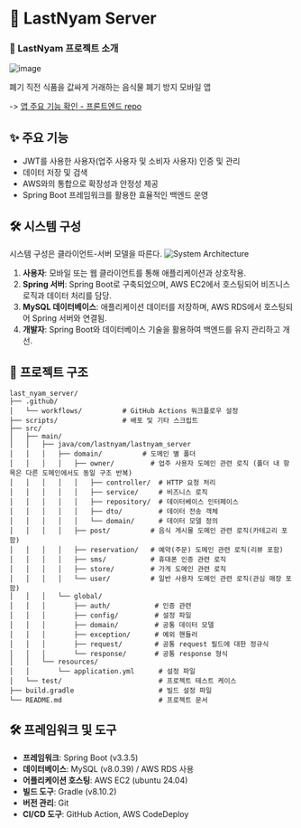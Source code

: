 # 🌟 LastNyam Server

### 📖 LastNyam 프로젝트 소개

  ![image](https://github.com/user-attachments/assets/968f40b6-70de-4b74-9f88-e9c187da5530)

폐기 직전 식품을 값싸게 거래하는 음식물 폐기 방지 모바일 앱

-> [앱 주요 기능 확인 - 프론트엔드 repo](https://github.com/LastNyam/last_nyam_fe?tab=readme-ov-file#-%EF%B8%8F%EC%A3%BC%EC%9A%94-%EA%B8%B0%EB%8A%A5)



## ✨ 주요 기능
- JWT를 사용한 사용자(업주 사용자 및 소비자 사용자) 인증 및 관리
- 데이터 저장 및 검색
- AWS와의 통합으로 확장성과 안정성 제공
- Spring Boot 프레임워크를 활용한 효율적인 백엔드 운영



## 🛠️ 시스템 구성
시스템 구성은 클라이언트-서버 모델을 따른다.
![System Architecture](https://github.com/user-attachments/assets/2768f5d2-4b63-4361-bdc8-29c8a455c896)

1. **사용자**: 모바일 또는 웹 클라이언트를 통해 애플리케이션과 상호작용.
2. **Spring 서버**: Spring Boot로 구축되었으며, AWS EC2에서 호스팅되어 비즈니스 로직과 데이터 처리를 담당.
3. **MySQL 데이터베이스**: 애플리케이션 데이터를 저장하며, AWS RDS에서 호스팅되어 Spring 서버와 연결됨.
4. **개발자**: Spring Boot와 데이터베이스 기술을 활용하여 백엔드를 유지 관리하고 개선.



## 📂 프로젝트 구조

```
last_nyam_server/
├── .github/
│   └── workflows/          # GitHub Actions 워크플로우 설정
├── scripts/                # 배포 및 기타 스크립트
├── src/
│   ├── main/
│   │   ├── java/com/lastnyam/lastnyam_server
│   │   │   ├── domain/          # 도메인 별 폴더
│   │   │   │   ├── owner/         # 업주 사용자 도메인 관련 로직 (폴더 내 항목은 다른 도메인에서도 동일 구조 반복)
│   │   │   │   │   ├── controller/  # HTTP 요청 처리
│   │   │   │   │   ├── service/     # 비즈니스 로직
│   │   │   │   │   ├── repository/  # 데이터베이스 인터페이스
│   │   │   │   │   ├── dto/         # 데이터 전송 객체
│   │   │   │   │   └── domain/      # 데이터 모델 정의
│   │   │   │   ├── post/          # 음식 게시물 도메인 관련 로직(카테고리 포함)
│   │   │   │   ├── reservation/   # 예약(주문) 도메인 관련 로직(리뷰 포함)
│   │   │   │   ├── sms/           # 휴대폰 인증 관련 로직
│   │   │   │   ├── store/         # 가게 도메인 관련 로직
│   │   │   │   └── user/          # 일반 사용자 도메인 관련 로직(관심 매장 포함)
│   │   │   └── global/
│   │   │       ├── auth/           # 인증 관련
│   │   │       ├── config/         # 설정 파일
│   │   │       ├── domain/         # 공통 데이터 모델
│   │   │       ├── exception/      # 예외 핸들러
│   │   │       ├── request/        # 공통 request 필드에 대한 정규식
│   │   │       └── response/       # 공통 response 형식
│   │   └── resources/
│   │       └── application.yml      # 설정 파일
│   └── test/                        # 프로젝트 테스트 케이스
├── build.gradle                     # 빌드 설정 파일
└── README.md                        # 프로젝트 문서

```



## 🛠️ 프레임워크 및 도구

- **프레임워크**: Spring Boot (v3.3.5)
- **데이터베이스**: MySQL (v8.0.39) / AWS RDS 사용
- **어플리케이션 호스팅**: AWS EC2 (ubuntu 24.04)
- **빌드 도구**: Gradle (v8.10.2)
- **버전 관리**: Git
- **CI/CD 도구**: GitHub Action, AWS CodeDeploy


